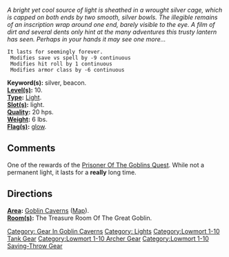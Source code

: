 *A bright yet cool source of light is sheathed in a wrought silver cage,
which is capped on both ends by two smooth, silver bowls. The illegible
remains of an inscription wrap around one end, barely visible to the
eye. A film of dirt and several dents only hint at the many adventures
this trusty lantern has seen. Perhaps in your hands it may see one
more...*

`It lasts for seemingly forever.`  
` Modifies save vs spell by -9 continuous`  
` Modifies hit roll by 1 continuous`  
` Modifies armor class by -6 continuous`

**Keyword(s):** silver, beacon.  
**[Level(s)](Object_Level "wikilink"):** 10.  
**[Type](:Category:_Object_Types "wikilink"):**
[Light](:Category:Lights "wikilink").  
**[Slot(s)](Object_Slots "wikilink"):** light.  
**[Quality](Object_Quality "wikilink"):** 20 hps.  
**[Weight](Object_Weight "wikilink"):** 6 lbs.  
**[Flag(s)](:Category:_Object_Flags "wikilink"):**
[glow](Glow_Flag "wikilink").  

## Comments

One of the rewards of the [Prisoner Of The Goblins
Quest](Prisoner_Of_The_Goblins_Quest "wikilink"). While not a permanent
light, it lasts for a **really** long time.

## Directions

**[Area](:Category:_Areas "wikilink"):** [ Goblin
Caverns](:Category:_Goblin_Caverns "wikilink")
([Map](Goblin_Caverns_Map "wikilink")).  
**[Room(s)](:Category:_Rooms "wikilink"):** The Treasure Room Of The
Great Goblin.  

[Category: Gear In Goblin
Caverns](Category:_Gear_In_Goblin_Caverns "wikilink") [Category:
Lights](Category:_Lights "wikilink") [Category:Lowmort 1-10 Tank
Gear](Category:Lowmort_1-10_Tank_Gear "wikilink") [Category:Lowmort 1-10
Archer Gear](Category:Lowmort_1-10_Archer_Gear "wikilink")
[Category:Lowmort 1-10 Saving-Throw
Gear](Category:Lowmort_1-10_Saving-Throw_Gear "wikilink")
